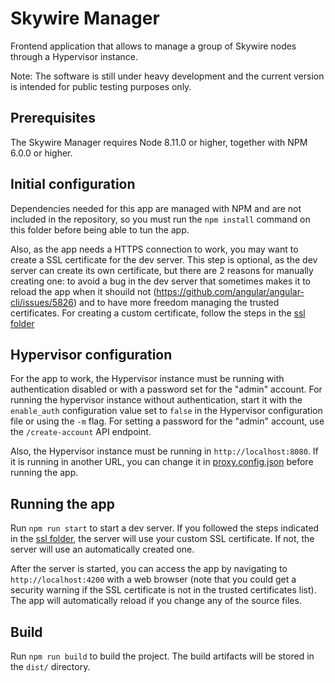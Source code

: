 # Skywire Manager

Frontend application that allows to manage a group of Skywire nodes through a Hypervisor instance.

Note: The software is still under heavy development and the current version is intended for public testing purposes only.

## Prerequisites

The Skywire Manager requires Node 8.11.0 or higher, together with NPM 6.0.0 or higher.

## Initial configuration

Dependencies needed for this app are managed with NPM and are not included in the repository, so you must run the `npm install`
command on this folder before being able to tun the app.

Also, as the app needs a HTTPS connection to work, you may want to create a SSL certificate for the dev server. This step is
optional, as the dev server can create its own certificate, but there are 2 reasons for manually creating one: to avoid a bug
in the dev server that sometimes makes it to reload the app when it shouild not
(https://github.com/angular/angular-cli/issues/5826) and to have more freedom managing the trusted certificates. For creating
a custom certificate, follow the steps in the [ssl folder](./ssl/README.md)

## Hypervisor configuration

For the app to work, the Hypervisor instance must be running with authentication disabled or with a password set for the
"admin" account. For running the hypervisor instance without authentication, start it with the `enable_auth` configuration
value set to `false` in the Hypervisor configuration file or using the `-m` flag. For setting a password for the "admin"
account, use the `/create-account` API endpoint.

Also, the Hypervisor instance must be running in `http://localhost:8080`. If it is running in another URL, you can change it in
[proxy.config.json](proxy.config.json) before running the app.

## Running the app

Run `npm run start` to start a dev server. If you followed the steps indicated in the [ssl folder](./ssl/README.md), the server
will use your custom SSL certificate. If not, the server will use an automatically created one.

After the server is started, you can access the app by navigating to `http://localhost:4200` with a web browser (note
that you could get a security warning if the SSL certificate is not in the trusted certificates list). The app will
automatically reload if you change any of the source files.

## Build

Run `npm run build` to build the project. The build artifacts will be stored in the `dist/` directory.
